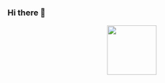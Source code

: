 ### Hi there 👋

<div id="header" align="center">
  <img src="https://img.shields.io/badge/LinkedIn-blue" width="100" href="https://www.linkedin.com/in/arthur-fary/"/>
</div>
<!--
**arthurfary/arthurfary** is a ✨ _special_ ✨ repository because its `README.md` (this file) appears on your GitHub profile.

Here are some ideas to get you started:

- 🔭 I’m currently working on ...
- 🌱 I’m currently learning ...
- 👯 I’m looking to collaborate on ...
- 🤔 I’m looking for help with ...
- 💬 Ask me about ...
- 📫 How to reach me: ...
- 😄 Pronouns: ...
- ⚡ Fun fact: ...
-->





